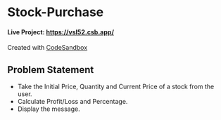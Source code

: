 # Stock-Purchase
#### Live Project: https://vsl52.csb.app/
Created with [CodeSandbox](https://codesandbox.io/s/github/bhtibrewal/Stock-Purchase)
## Problem Statement
- Take the Initial Price, Quantity and Current Price of a stock from the user.
- Calculate Profit/Loss and Percentage.
- Display the message.
